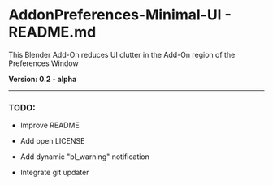 # AddonPreferences-Minimal-UI - README.md

This Blender Add-On reduces UI clutter in the Add-On region of the Preferences Window

**Version: 0.2 - alpha**

---

### TODO:

- Improve README

- Add open LICENSE

- Add dynamic "bl_warning" notification

- Integrate git updater
